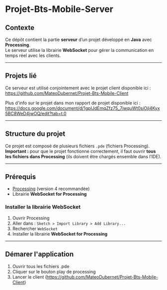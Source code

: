 ﻿# Projet-Bts-Mobile-Server
## Contexte

Ce dépôt contient la partie **serveur** d’un projet développé en **Java** avec **Processing**.  
Le serveur utilise la librairie **WebSocket** pour gérer la communication en temps réel avec les clients.

---

## Projets lié

Ce serveur est utilisé conjointement avec le projet client disponible ici :
https://github.com/MateoDubernet/Projet-Bts-Mobile-Client

Plus d'info sur le projet dans mon rapport de projet disponible ici :
https://docs.google.com/document/d/1gpIJdEmqZfz75_7iwquWt0siOjI4Kyx5BC8WeD4jwOQ/edit?tab=t.0

---

## Structure du projet

Ce projet est composé de plusieurs fichiers `.pde` (fichiers Processing).  
**Important :** pour que le projet fonctionne correctement, il faut ouvrir **tous les fichiers dans Processing** (ils doivent être chargés ensemble dans l’IDE).

---

## Prérequis

- [Processing](https://processing.org/download) (version 4 recommandée)  
- Librairie **WebSocket for Processing**

### Installer la librairie WebSocket
1. Ouvrir Processing  
2. Aller dans : `Sketch > Import Library > Add Library...`  
3. Rechercher `WebSocket`  
4. Installer la librairie **WebSocket for Processing**  

---

## Démarer l'application
1. Ouvrir tous les fichiers .pde
2. Cliquer sur le bouton play de processing
3. Lancer le client (https://github.com/MateoDubernet/Projet-Bts-Mobile-Client)


